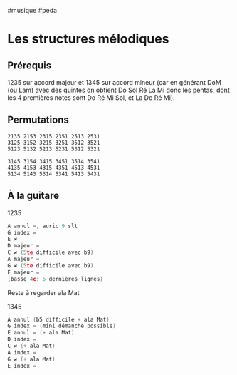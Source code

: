 #musique #peda 

# Les structures mélodiques

## Prérequis

1235 sur accord majeur et 1345 sur accord mineur
(car en générant DoM (ou Lam) avec des quintes
on obtient Do Sol Ré La Mi donc les pentas,
dont les 4 premières notes sont Do Ré Mi Sol,
et La Do Ré Mi).

## Permutations

```1235 1253 1325 1352 1523 1532
2135 2153 2315 2351 2513 2531
3125 3152 3215 3251 3512 3521
5123 5132 5213 5231 5312 5321
```

```1345 1354 1435 1453 1534 1543
3145 3154 3415 3451 3514 3541
4135 4153 4315 4351 4513 4531
5134 5143 5314 5341 5413 5431
```

## À la guitare

1235

```C majeur = (même position si b9)
A annul =, auric 9 slt
G index =
E ≠
D majeur =
C ≠ (5te difficile avec b9)
A majeur =
G ≠ (5te difficile avec b9)
E majeur =
(basse 4c: 5 dernières lignes)
```

Reste à regarder ala Mat

1345

```C index = (même position si b5)
A annul (b5 difficile + ala Mat)
G index = (mini démanché possible)
E annul = (+ ala Mat)
D index =
C ≠ (+ ala Mat)
A index =
G ≠ (+ ala Mat)
E index =
```
